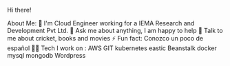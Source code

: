 Hi there! 




 About Me:
🏦 I'm Cloud Engineer working for a IEMA Research and Development Pvt Ltd. 
💬 Ask me about anything, I am happy to help
💬 Talk to me about cricket, books and movies
⚡ Fun fact: Conozco un poco de español
🧑‍💻 Tech I work on :
AWS GIT kubernetes eastic Beanstalk docker mysql mongodb Wordpress
